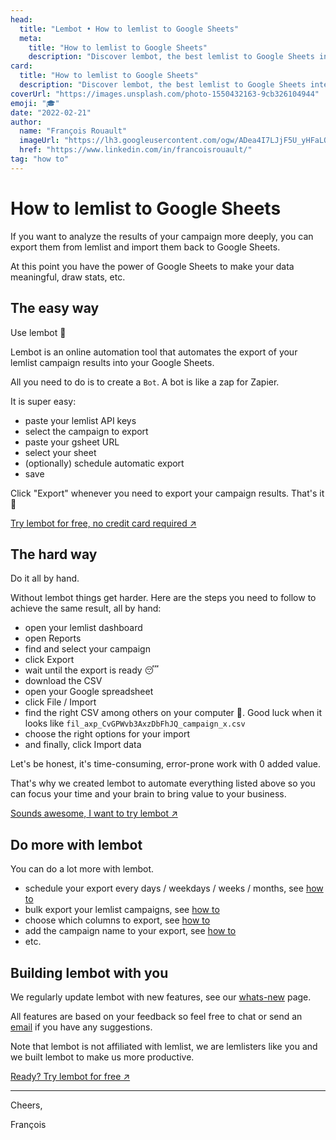 ```yaml
---
head:
  title: "Lembot • How to lemlist to Google Sheets"
  meta:
    title: "How to lemlist to Google Sheets"
    description: "Discover lembot, the best lemlist to Google Sheets integration. Made for lemlisters by lemlisters"
card:
  title: "How to lemlist to Google Sheets"
  description: "Discover lembot, the best lemlist to Google Sheets integration. Made for lemlisters by lemlisters."
coverUrl: "https://images.unsplash.com/photo-1550432163-9cb326104944"
emoji: "🎓"
date: "2022-02-21"
author:
  name: "François Rouault"
  imageUrl: "https://lh3.googleusercontent.com/ogw/ADea4I7LJjF5U_yHFaLQIoNCysLkiEHPLHnWKxj0i1SadVY=s32-c-mo"
  href: "https://www.linkedin.com/in/francoisrouault/"
tag: "how to"
---
```


# How to lemlist to Google Sheets

If you want to analyze the results of your campaign more deeply, you can export them from lemlist and import them back to Google Sheets.

At this point you have the power of Google Sheets to make your data meaningful, draw stats, etc.

## The easy way

Use lembot 💪

Lembot is an online automation tool that automates the export of your lemlist campaign results into your Google Sheets.

All you need to do is to create a `Bot`. A bot is like a zap for Zapier.

It is super easy:

- paste your lemlist API keys
- select the campaign to export
- paste your gsheet URL
- select your sheet
- (optionally) schedule automatic export
- save

Click "Export" whenever you need to export your campaign results. That's it 🤩

[Try lembot for free, no credit card required ↗️](https://lembot.com/signup)

## The hard way

Do it all by hand.

Without lembot things get harder. Here are the steps you need to follow to achieve the same result, all by hand:

- open your lemlist dashboard
- open Reports
- find and select your campaign
- click Export
- wait until the export is ready 😴
- download the CSV
- open your Google spreadsheet
- click File / Import
- find the right CSV among others on your computer 🤯. Good luck when it looks like `fil_axp_CvGPWvb3AxzDbFhJQ_campaign_x.csv`
- choose the right options for your import
- and finally, click Import data

Let's be honest, it's time-consuming, error-prone work with 0 added value.

That's why we created lembot to automate everything listed above so you can focus your time and your brain to bring value to your business.

[Sounds awesome, I want to try lembot ↗️](https://lembot.com/signup)

## Do more with lembot

You can do a lot more with lembot.

- schedule your export every days / weekdays / weeks / months, see [how to](https://lembot.com/blog/schedule-exports)
- bulk export your lemlist campaigns, see [how to](https://lembot.com/blog/bulk-export-your-lemlist-campaigns)
- choose which columns to export, see [how to](https://lembot.com/blog/keep-your-lemlist-export-minimalist-and-consistent)
- add the campaign name to your export, see [how to](https://lembot.com/blog/add-the-campaign-name-in-your-export)
- etc.

## Building lembot with you

We regularly update lembot with new features, see our [whats-new](https://lembot.com/whats-new) page.

All features are based on your feedback so feel free to chat or send an [email](mailto:francois@lembot.com) if you have any suggestions.

Note that lembot is not affiliated with lemlist, we are lemlisters like you and we built lembot to make us more productive.

[Ready? Try lembot for free ↗️](https://lembot.com/signup)

---

Cheers,

François

